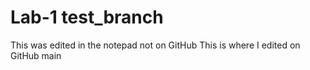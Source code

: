 # Lab-1 test_branch
This was edited in the notepad not on GitHub
This is where I edited on GitHub
main
